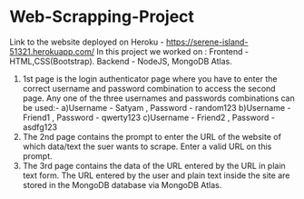 # Web-Scrapping-Project
Link to the website deployed on Heroku - https://serene-island-51321.herokuapp.com/
In this project we worked on :
  Frontend - HTML,CSS(Bootstrap).
  Backend - NodeJS, MongoDB Atlas.
1) 1st page is the login authenticator page where you have to enter the correct username and password combination to access the second page.
   Any one of the three usernames and passwords combinations can be used:-
      a)Username - Satyam , Password - random123
      b)Username - Friend1 , Password - qwerty123
      c)Username - Friend2 , Password - asdfg123
2) The 2nd page contains the prompt to enter the URL of the website of which data/text the suer wants to scrape. Enter a valid URL on this prompt.
3) The 3rd page contains the data of the URL entered by the URL in plain text form.
The URL entered by the user and plain text inside the site are stored in the MongoDB database via MongoDB Atlas.
